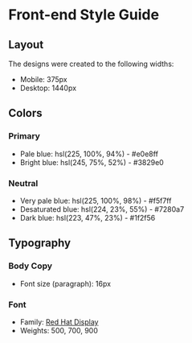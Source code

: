 # Front-end Style Guide

## Layout

The designs were created to the following widths:

- Mobile: 375px
- Desktop: 1440px

## Colors

### Primary

- Pale blue: hsl(225, 100%, 94%) - 	#e0e8ff
- Bright blue: hsl(245, 75%, 52%) - #3829e0

### Neutral

- Very pale blue: hsl(225, 100%, 98%) - #f5f7ff
- Desaturated blue: hsl(224, 23%, 55%) - #7280a7
- Dark blue: hsl(223, 47%, 23%) - #1f2f56

## Typography

### Body Copy

- Font size (paragraph): 16px

### Font

- Family: [Red Hat Display](https://fonts.google.com/specimen/Red+Hat+Display)
- Weights: 500, 700, 900
